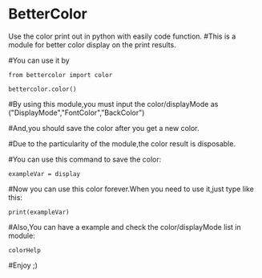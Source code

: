 # BetterColor
Use the color print out in python with easily code function.
#This is a module for better color display on the print results.

#You can use it by
    
    from bettercolor import color
    
    bettercolor.color()

#By using this module,you must input the color/displayMode as
    ("DisplayMode","FontColor","BackColor")

#And,you should save the color after you get a new color.

#Due to the particularity of the module,the color result is disposable.

#You can use this command to save the color:

    exampleVar = display

#Now you can use this color forever.When you need to use it,just type like this:
    
    print(exampleVar)

#Also,You can have a example and check the color/displayMode list in module:

    colorHelp
    
#Enjoy ;)
